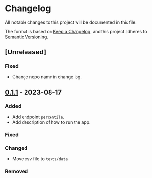 # Changelog

All notable changes to this project will be documented in this file.

The format is based on [Keep a Changelog](https://keepachangelog.com/en/1.0.0/),
and this project adheres to [Semantic Versioning](https://semver.org/spec/v2.0.0.html).

## [Unreleased]

### Fixed

- Change nepo name in change log.

## [0.1.1] - 2023-08-17

### Added

- Add endpoint `percentile`.
- Add description of how to run the app.

### Fixed

### Changed

- Move csv file to `tests/data`

### Removed

[0.1.1]: https://github.com/niesfutbol/players_api/compare/v0.1.0...v0.1.1
